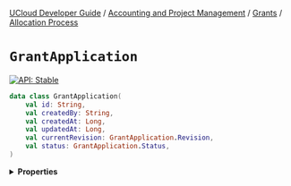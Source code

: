 [UCloud Developer Guide](/docs/developer-guide/README.md) / [Accounting and Project Management](/docs/developer-guide/accounting-and-projects/README.md) / [Grants](/docs/developer-guide/accounting-and-projects/grants/README.md) / [Allocation Process](/docs/developer-guide/accounting-and-projects/grants/grants.md)

# `GrantApplication`


[![API: Stable](https://img.shields.io/static/v1?label=API&message=Stable&color=green&style=flat-square)](/docs/developer-guide/core/api-conventions.md)



```kotlin
data class GrantApplication(
    val id: String,
    val createdBy: String,
    val createdAt: Long,
    val updatedAt: Long,
    val currentRevision: GrantApplication.Revision,
    val status: GrantApplication.Status,
)
```

<details>
<summary>
<b>Properties</b>
</summary>

<details>
<summary>
<code>id</code>: <code><code><a href='https://kotlinlang.org/api/latest/jvm/stdlib/kotlin/-string/'>String</a></code></code> A unique identifier representing a GrantApplication
</summary>



The ID is used for all requests which manipulate the application. The ID is issued by UCloud/Core when the
initial revision is submitted. The ID is never re-used by the system, even if a previous version has been
closed.


</details>

<details>
<summary>
<code>createdBy</code>: <code><code><a href='https://kotlinlang.org/api/latest/jvm/stdlib/kotlin/-string/'>String</a></code></code> Username of the user who originially submitted the application
</summary>





</details>

<details>
<summary>
<code>createdAt</code>: <code><code><a href='https://kotlinlang.org/api/latest/jvm/stdlib/kotlin/-long/'>Long</a></code></code> Timestamp representing when the application was originially submitted
</summary>





</details>

<details>
<summary>
<code>updatedAt</code>: <code><code><a href='https://kotlinlang.org/api/latest/jvm/stdlib/kotlin/-long/'>Long</a></code></code> Timestamp representing when the application was last updated
</summary>





</details>

<details>
<summary>
<code>currentRevision</code>: <code><code><a href='#grantapplication.revision'>GrantApplication.Revision</a></code></code> Information about the current revision
</summary>





</details>

<details>
<summary>
<code>status</code>: <code><code><a href='#grantapplication.status'>GrantApplication.Status</a></code></code> Status information about the application in its entireity
</summary>





</details>



</details>



